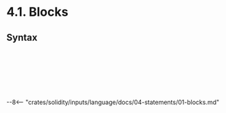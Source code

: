 <!-- This file is generated automatically by infrastructure scripts. Please don't edit by hand. -->

# 4.1. Blocks

## Syntax

```{ .ebnf #Block }

```

<pre ebnf-snippet="Block" style="display: none;"><a href="#Block"><span class="k">Block</span></a><span class="o"> = </span><a href="../../01-file-structure/09-punctuation#OpenBrace"><span class="k">OPEN_BRACE</span></a><br /><span class="o">        </span><a href="#Statements"><span class="k">Statements</span></a><span class="o">?</span><br /><span class="o">        </span><a href="../../01-file-structure/09-punctuation#CloseBrace"><span class="k">CLOSE_BRACE</span></a><span class="o">;</span></pre>

```{ .ebnf #Statements }

```

<pre ebnf-snippet="Statements" style="display: none;"><a href="#Statements"><span class="k">Statements</span></a><span class="o"> = </span><a href="#Statement"><span class="k">Statement</span></a><span class="o">+</span><span class="o">;</span></pre>

```{ .ebnf #Statement }

```

<pre ebnf-snippet="Statement" style="display: none;"><a href="#Statement"><span class="k">Statement</span></a><span class="o"> = </span><a href="#ExpressionStatement"><span class="k">ExpressionStatement</span></a><br /><span class="o">          | </span><a href="../02-declaration-statements#VariableDeclarationStatement"><span class="k">VariableDeclarationStatement</span></a><br /><span class="o">          | </span><a href="../02-declaration-statements#TupleDeconstructionStatement"><span class="k">TupleDeconstructionStatement</span></a><br /><span class="o">          | </span><a href="../03-control-statements#IfStatement"><span class="k">IfStatement</span></a><br /><span class="o">          | </span><a href="../03-control-statements#ForStatement"><span class="k">ForStatement</span></a><br /><span class="o">          | </span><a href="../03-control-statements#WhileStatement"><span class="k">WhileStatement</span></a><br /><span class="o">          | </span><a href="../03-control-statements#DoWhileStatement"><span class="k">DoWhileStatement</span></a><br /><span class="o">          | </span><a href="../03-control-statements#ContinueStatement"><span class="k">ContinueStatement</span></a><br /><span class="o">          | </span><a href="../03-control-statements#BreakStatement"><span class="k">BreakStatement</span></a><br /><span class="o">          | </span><a href="../03-control-statements#DeleteStatement"><span class="k">DeleteStatement</span></a><br /><span class="o">          | </span><a href="../03-control-statements#ReturnStatement"><span class="k">ReturnStatement</span></a><br /><span class="o">          | </span><a href="../04-error-handling#ThrowStatement"><span class="k">ThrowStatement</span></a><span class="o"> </span><span class="cm">(* Deprecated in 0.5.0 *)</span><br /><span class="o">          | </span><a href="../03-control-statements#EmitStatement"><span class="k">EmitStatement</span></a><span class="o"> </span><span class="cm">(* Introduced in 0.4.21 *)</span><br /><span class="o">          | </span><a href="../04-error-handling#TryStatement"><span class="k">TryStatement</span></a><span class="o"> </span><span class="cm">(* Introduced in 0.6.0 *)</span><br /><span class="o">          | </span><a href="../04-error-handling#RevertStatement"><span class="k">RevertStatement</span></a><span class="o"> </span><span class="cm">(* Introduced in 0.8.4 *)</span><br /><span class="o">          | </span><a href="#AssemblyStatement"><span class="k">AssemblyStatement</span></a><br /><span class="o">          | </span><a href="#Block"><span class="k">Block</span></a><br /><span class="o">          | </span><a href="#UncheckedBlock"><span class="k">UncheckedBlock</span></a><span class="o">;</span><span class="o"> </span><span class="cm">(* Introduced in 0.8.0 *)</span></pre>

```{ .ebnf #UncheckedBlock }

```

<pre ebnf-snippet="UncheckedBlock" style="display: none;"><span class="cm">(* Introduced in 0.8.0 *)</span><br /><a href="#UncheckedBlock"><span class="k">UncheckedBlock</span></a><span class="o"> = </span><a href="../../01-file-structure/08-keywords#UncheckedKeyword"><span class="k">UNCHECKED_KEYWORD</span></a><br /><span class="o">                 </span><a href="#Block"><span class="k">Block</span></a><span class="o">;</span></pre>

```{ .ebnf #ExpressionStatement }

```

<pre ebnf-snippet="ExpressionStatement" style="display: none;"><a href="#ExpressionStatement"><span class="k">ExpressionStatement</span></a><span class="o"> = </span><a href="../../05-expressions/01-base-expressions#Expression"><span class="k">Expression</span></a><br /><span class="o">                      </span><a href="../../01-file-structure/09-punctuation#Semicolon"><span class="k">SEMICOLON</span></a><span class="o">;</span></pre>

```{ .ebnf #AssemblyStatement }

```

<pre ebnf-snippet="AssemblyStatement" style="display: none;"><a href="#AssemblyStatement"><span class="k">AssemblyStatement</span></a><span class="o"> = </span><a href="../../01-file-structure/08-keywords#AssemblyKeyword"><span class="k">ASSEMBLY_KEYWORD</span></a><br /><span class="o">                    </span><a href="../../05-expressions/05-strings#StringLiteral"><span class="k">StringLiteral</span></a><span class="o">?</span><br /><span class="o">                    </span><a href="#AssemblyFlagsDeclaration"><span class="k">AssemblyFlagsDeclaration</span></a><span class="o">?</span><br /><span class="o">                    </span><a href="../../06-yul/01-yul-statements#YulBlock"><span class="k">YulBlock</span></a><span class="o">;</span></pre>

```{ .ebnf #AssemblyFlagsDeclaration }

```

<pre ebnf-snippet="AssemblyFlagsDeclaration" style="display: none;"><a href="#AssemblyFlagsDeclaration"><span class="k">AssemblyFlagsDeclaration</span></a><span class="o"> = </span><a href="../../01-file-structure/09-punctuation#OpenParen"><span class="k">OPEN_PAREN</span></a><br /><span class="o">                           </span><a href="#AssemblyFlags"><span class="k">AssemblyFlags</span></a><br /><span class="o">                           </span><a href="../../01-file-structure/09-punctuation#CloseParen"><span class="k">CLOSE_PAREN</span></a><span class="o">;</span></pre>

```{ .ebnf #AssemblyFlags }

```

<pre ebnf-snippet="AssemblyFlags" style="display: none;"><a href="#AssemblyFlags"><span class="k">AssemblyFlags</span></a><span class="o"> = </span><a href="../../05-expressions/05-strings#StringLiteral"><span class="k">StringLiteral</span></a><span class="o"> </span><span class="o">(</span><a href="../../01-file-structure/09-punctuation#Comma"><span class="k">COMMA</span></a><span class="o"> </span><a href="../../05-expressions/05-strings#StringLiteral"><span class="k">StringLiteral</span></a><span class="o">)</span><span class="o">*</span><span class="o">;</span></pre>

--8<-- "crates/solidity/inputs/language/docs/04-statements/01-blocks.md"
